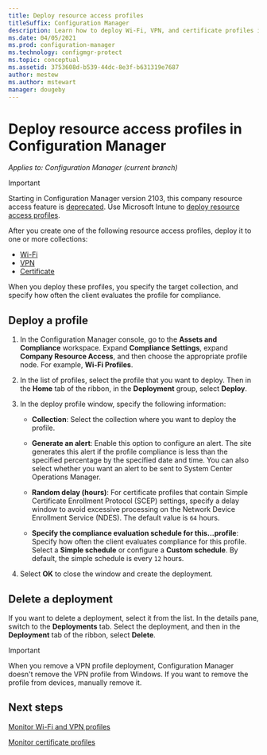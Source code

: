 ```yaml
---
title: Deploy resource access profiles
titleSuffix: Configuration Manager
description: Learn how to deploy Wi-Fi, VPN, and certificate profiles in Configuration Manager.
ms.date: 04/05/2021
ms.prod: configuration-manager
ms.technology: configmgr-protect
ms.topic: conceptual
ms.assetid: 3753608d-b539-44dc-8e3f-b631319e7687
author: mestew
ms.author: mstewart
manager: dougeby
---
```


# Deploy resource access profiles in Configuration Manager

*Applies to: Configuration Manager (current branch)*

> [!IMPORTANT]
> Starting in Configuration Manager version 2103, this company resource access feature is [deprecated](../../core/plan-design/changes/deprecated/removed-and-deprecated-cmfeatures.md).<!-- 9315387 --> Use Microsoft Intune to [deploy resource access profiles](../../../intune/configuration/device-profiles.md).

After you create one of the following resource access profiles, deploy it to one or more collections:

- [Wi-Fi](create-wifi-profiles.md)
- [VPN](create-vpn-profiles.md)
- [Certificate](create-certificate-profiles.md)

When you deploy these profiles, you specify the target collection, and specify how often the client evaluates the profile for compliance.  

## Deploy a profile

1. In the Configuration Manager console, go to the **Assets and Compliance** workspace. Expand **Compliance Settings**, expand **Company Resource Access**, and then choose the appropriate profile node. For example, **Wi-Fi Profiles**.

1. In the list of profiles, select the profile that you want to deploy. Then in the **Home** tab of the ribbon, in the **Deployment** group, select **Deploy**.  

1. In the deploy profile window, specify the following information:  

    - **Collection**: Select the collection where you want to deploy the profile.

    - **Generate an alert**: Enable this option to configure an alert. The site generates this alert if the profile compliance is less than the specified percentage by the specified date and time. You can also select whether you want an alert to be sent to System Center Operations Manager.

    - **Random delay (hours)**: For certificate profiles that contain Simple Certificate Enrollment Protocol (SCEP) settings, specify a delay window to avoid excessive processing on the Network Device Enrollment Service (NDES). The default value is `64` hours.  

    - **Specify the compliance evaluation schedule for this...profile**: Specify how often the client evaluates compliance for this profile. Select a **Simple schedule** or configure a **Custom schedule**. By default, the simple schedule is every `12` hours.

1. Select **OK** to close the window and create the deployment.

## Delete a deployment

If you want to delete a deployment, select it from the list. In the details pane, switch to the **Deployments** tab. Select the deployment, and then in the **Deployment** tab of the ribbon, select **Delete**.

> [!IMPORTANT]
> When you remove a VPN profile deployment, Configuration Manager doesn't remove the VPN profile from Windows. If you want to remove the profile from devices, manually remove it.

## Next steps

[Monitor Wi-Fi and VPN profiles](monitor-wifi-email-vpn-profiles.md)

[Monitor certificate profiles](monitor-certificate-profiles.md)
